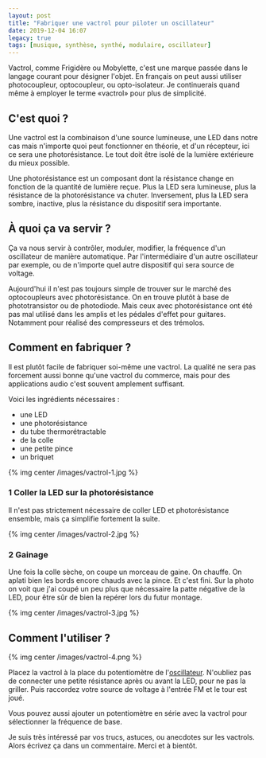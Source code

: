 ```yaml
---
layout: post
title: "Fabriquer une vactrol pour piloter un oscillateur"
date: 2019-12-04 16:07
legacy: true
tags: [musique, synthèse, synthé, modulaire, oscillateur]
---
```


Vactrol, comme Frigidère ou Mobylette, c'est une marque passée dans le langage
courant pour désigner l'objet. En français on peut aussi utiliser photocoupleur,
optocoupleur, ou opto-isolateur.  Je continuerais quand même à employer le terme «vactrol»
pour plus de simplicité.

## C'est quoi ?

Une vactrol est la combinaison d'une source lumineuse, une LED dans notre cas mais n'importe quoi peut fonctionner en théorie,
et d'un récepteur, ici ce sera une photorésistance.
Le tout doit être isolé de la lumière extérieure du mieux possible.

Une photorésistance est un composant dont la résistance change en fonction de la quantité de lumière reçue.
Plus la LED sera lumineuse, plus la résistance de la photorésistance va chuter.
Inversement, plus la LED sera sombre, inactive, plus la résistance du dispositif
sera importante.

<!-- more -->

## À quoi ça va servir ?

Ça va nous servir à contrôler, moduler, modifier, la fréquence d'un oscillateur de manière
automatique. Par l'intermédiaire d'un autre oscillateur par exemple, ou de
n'importe quel autre dispositif qui sera source de voltage.

Aujourd'hui il n'est pas toujours simple de trouver sur le marché des optocoupleurs
avec photorésistance. On en trouve plutôt à base de phototransistor ou de photodiode.
Mais ceux avec photorésistance ont été pas mal utilisé dans les amplis et les
pédales d'effet pour guitares. Notamment pour réalisé des compresseurs et des trémolos.

## Comment en fabriquer ?

Il est plutôt facile de fabriquer soi-même une vactrol. La qualité ne sera pas
forcement aussi bonne qu'une vactrol du commerce, mais pour des applications
audio c'est souvent amplement suffisant.

Voici les ingrédients nécessaires :

- une LED
- une photorésistance
- du tube thermorétractable
- de la colle
- une petite pince
- un briquet

{% img center /images/vactrol-1.jpg %}

### 1 Coller la LED sur la photorésistance

Il n'est pas strictement nécessaire de coller LED et photorésistance ensemble,
mais ça simplifie fortement la suite.

{% img center /images/vactrol-2.jpg %}


### 2 Gainage

Une fois la colle sèche, on coupe un morceau de gaine. On chauffe. On aplati
bien les bords encore chauds avec la pince. Et c'est fini.  Sur la photo on
voit que j'ai coupé un peu plus que nécessaire la patte négative de la LED,
pour être sûr de bien la repérer lors du futur montage.

{% img center /images/vactrol-3.jpg %}

## Comment l'utiliser ?

{% img center /images/vactrol-4.png %}

Placez la vactrol à la place du potentiomètre de l'[oscillateur](http://lkdjiin.github.io/blog/2019/12/02/fonctionnement-dun-oscillateur-a-base-de-cd40106/).
N'oubliez pas de connecter une petite résistance après ou avant la LED, pour ne
pas la griller. Puis raccordez votre source de voltage à l'entrée FM et le tour
est joué.

Vous pouvez aussi ajouter un potentiomètre en série avec la vactrol pour sélectionner la fréquence de base.

Je suis très intéressé par vos trucs, astuces, ou anecdotes sur les vactrols. Alors écrivez ça dans un commentaire. Merci et à bientôt.
